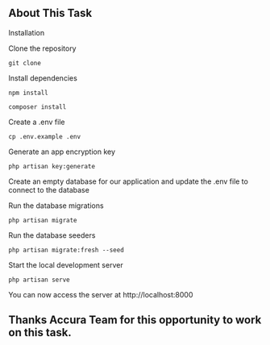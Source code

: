 
## About This Task

Installation

Clone the repository
```
git clone
```

Install dependencies
```
npm install
```
```
composer install
```

Create a .env file
```
cp .env.example .env
```

Generate an app encryption key
```
php artisan key:generate
```

Create an empty database for our application and update the .env file to connect to the database

Run the database migrations
```
php artisan migrate
```

Run the database seeders
```
php artisan migrate:fresh --seed
```

Start the local development server
```
php artisan serve
```

You can now access the server at http://localhost:8000

## Thanks Accura Team for this opportunity to work on this task.

